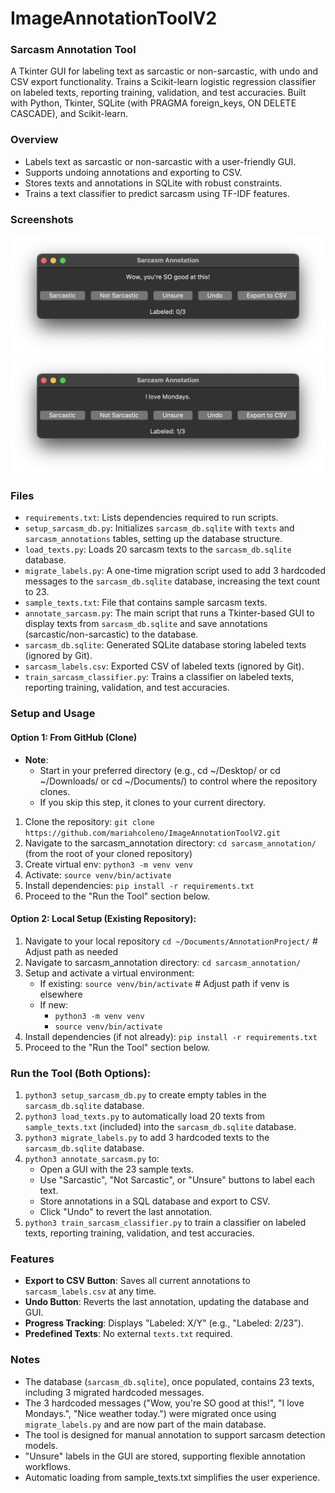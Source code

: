 # ImageAnnotationToolV2
### Sarcasm Annotation Tool
A Tkinter GUI for labeling text as sarcastic or non-sarcastic, with undo and CSV export functionality. Trains a Scikit-learn logistic regression classifier on labeled texts, reporting training, validation, and test accuracies. Built with Python, Tkinter, SQLite (with PRAGMA foreign_keys, ON DELETE CASCADE), and Scikit-learn.

### Overview
- Labels text as sarcastic or non-sarcastic with a user-friendly GUI.
- Supports undoing annotations and exporting to CSV.
- Stores texts and annotations in SQLite with robust constraints.
- Trains a text classifier to predict sarcasm using TF-IDF features.

### Screenshots
![Sarcasm Annotation Text GUI example 1](screenshots/gui_text_loaded.png)
![Sarcasm Annotation Text GUI example 2](screenshots/sarcasm_gui.png)

### Files
- `requirements.txt`: Lists dependencies required to run scripts.
- `setup_sarcasm_db.py`: Initializes `sarcasm_db.sqlite` with `texts` and `sarcasm_annotations` tables, setting up the database structure.
- `load_texts.py`: Loads 20 sarcasm texts to the `sarcasm_db.sqlite` database.
- `migrate_labels.py`: A one-time migration script used to add 3 hardcoded messages to the `sarcasm_db.sqlite` database, increasing the text count to 23.  
- `sample_texts.txt`: File that contains sample sarcasm texts.
- `annotate_sarcasm.py`: The main script that runs a Tkinter-based GUI to display texts from `sarcasm_db.sqlite` and save annotations (sarcastic/non-sarcastic) to the database.
- `sarcasm_db.sqlite`: Generated SQLite database storing labeled texts (ignored by Git).
- `sarcasm_labels.csv`: Exported CSV of labeled texts (ignored by Git).
- `train_sarcasm_classifier.py`: Trains a classifier on labeled texts, reporting training, validation, and test accuracies.

### Setup and Usage
#### Option 1: From GitHub (Clone)
- **Note**:
  - Start in your preferred directory (e.g., cd ~/Desktop/ or cd ~/Downloads/ or cd ~/Documents/) to control where the repository clones. 
  - If you skip this step, it clones to your current directory.
1. Clone the repository: `git clone https://github.com/mariahcoleno/ImageAnnotationToolV2.git`
2. Navigate to the sarcasm_annotation directory: `cd sarcasm_annotation/` (from the root of your cloned repository)
3. Create virtual env: `python3 -m venv venv`
4. Activate: `source venv/bin/activate`
5. Install dependencies: `pip install -r requirements.txt`
6. Proceed to the "Run the Tool" section below.

#### Option 2: Local Setup (Existing Repository):
1. Navigate to your local repository `cd ~/Documents/AnnotationProject/` # Adjust path as needed
2. Navigate to sarcasm_annotation directory: `cd sarcasm_annotation/`
3. Setup and activate a virtual environment:
   - If existing: `source venv/bin/activate` # Adjust path if venv is elsewhere
   - If new:
     - `python3 -m venv venv`
     - `source venv/bin/activate`
4. Install dependencies (if not already): `pip install -r requirements.txt` 
5. Proceed to the "Run the Tool" section below.

### Run the Tool (Both Options):
1. `python3 setup_sarcasm_db.py` to create empty tables in the `sarcasm_db.sqlite` database.
2. `python3 load_texts.py` to automatically load 20 texts from `sample_texts.txt` (included) into the `sarcasm_db.sqlite` database.
3. `python3 migrate_labels.py` to add 3 hardcoded texts to the `sarcasm_db.sqlite` database.
4. `python3 annotate_sarcasm.py` to:
   - Open a GUI with the 23 sample texts.
   - Use "Sarcastic", "Not Sarcastic", or "Unsure" buttons to label each text. 
   - Store annotations in a SQL database and export to CSV.
   - Click "Undo" to revert the last annotation.
5. `python3 train_sarcasm_classifier.py` to train a classifier on labeled texts, reporting training, validation, and test accuracies.

### Features
- **Export to CSV Button**: Saves all current annotations to `sarcasm_labels.csv` at any time.
- **Undo Button**: Reverts the last annotation, updating the database and GUI.
- **Progress Tracking**: Displays "Labeled: X/Y" (e.g., "Labeled: 2/23").
- **Predefined Texts**:  No external `texts.txt` required.

### Notes
- The database (`sarcasm_db.sqlite`), once populated, contains 23 texts, including 3 migrated hardcoded messages.
- The 3 hardcoded messages ("Wow, you're SO good at this!", "I love Mondays.", "Nice weather today.") were migrated once using `migrate_labels.py` and are now part of the main database.
- The tool is designed for manual annotation to support sarcasm detection models.
- "Unsure" labels in the GUI are stored, supporting flexible annotation workflows.
- Automatic loading from sample_texts.txt simplifies the user experience.
